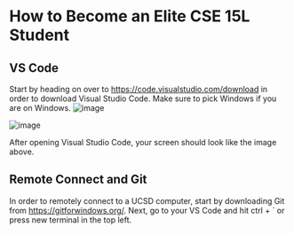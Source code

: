# How to Become an Elite CSE 15L Student
## VS Code 

Start by heading on over to https://code.visualstudio.com/download in order to download Visual Studio Code. Make sure to pick Windows if you are on Windows.
![image](https://user-images.githubusercontent.com/122580604/212216309-26a96dd5-67d5-4905-bf5b-bb27eebd3cd0.png)

![image](https://user-images.githubusercontent.com/122580604/212216373-b485607b-904a-4163-b3e3-c166ae6cde54.png)

After opening Visual Studio Code, your screen should look like the image above.

## Remote Connect and Git

In order to remotely connect to a UCSD computer, start by downloading Git from https://gitforwindows.org/. Next, go to your VS Code and hit ctrl + ` or press new terminal in the top left. 


